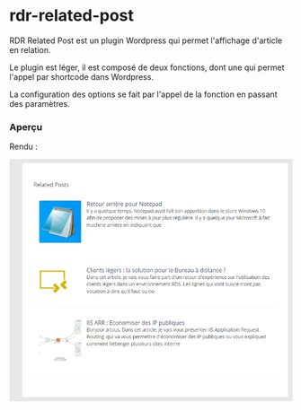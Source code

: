# rdr-related-post
RDR Related Post est un plugin Wordpress qui permet l'affichage d'article en relation.

Le plugin est léger, il est composé de deux fonctions, dont une qui permet l'appel par shortcode dans Wordpress.

La configuration des options se fait par l'appel de la fonction en passant des paramètres.

### Aperçu
Rendu :

![image in post](https://github.com/rdrouche/rdr-related-post/blob/master/screen_1.png)
